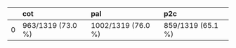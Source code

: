 |    | cot               | pal                | p2c               |
|---:|:------------------|:-------------------|:------------------|
|  0 | 963/1319 (73.0 %) | 1002/1319 (76.0 %) | 859/1319 (65.1 %) |